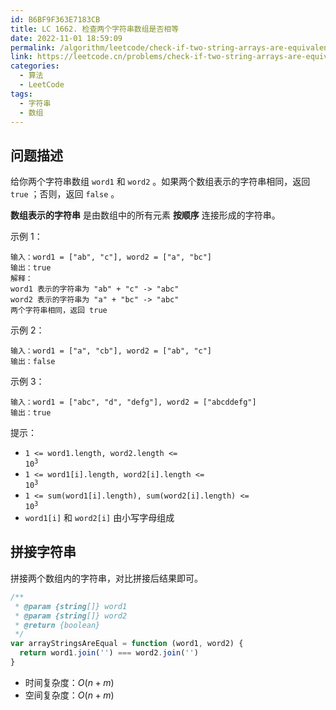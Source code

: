```yaml
---
id: B6BF9F363E7183CB
title: LC 1662. 检查两个字符串数组是否相等
date: 2022-11-01 18:59:09
permalink: /algorithm/leetcode/check-if-two-string-arrays-are-equivalent
link: https://leetcode.cn/problems/check-if-two-string-arrays-are-equivalent
categories:
  - 算法
  - LeetCode
tags:
  - 字符串
  - 数组
---
```


<Level :type='1'/>

## 问题描述

给你两个字符串数组 `word1` 和 `word2` 。如果两个数组表示的字符串相同，返回 `true` ；否则，返回 `false` 。

**数组表示的字符串** 是由数组中的所有元素 **按顺序** 连接形成的字符串。

示例 1：

```text
输入：word1 = ["ab", "c"], word2 = ["a", "bc"]
输出：true
解释：
word1 表示的字符串为 "ab" + "c" -> "abc"
word2 表示的字符串为 "a" + "bc" -> "abc"
两个字符串相同，返回 true
```

示例 2：

```text
输入：word1 = ["a", "cb"], word2 = ["ab", "c"]
输出：false
```

示例 3：

```text
输入：word1 = ["abc", "d", "defg"], word2 = ["abcddefg"]
输出：true
```

提示：

- <code>1 <= word1.length, word2.length <= 10<sup>3</sup></code>
- <code>1 <= word1[i].length, word2[i].length <= 10<sup>3</sup></code>
- <code>1 <= sum(word1[i].length), sum(word2[i].length) <= 10<sup>3</sup></code>
- `word1[i]` 和 `word2[i]` 由小写字母组成

## 拼接字符串

拼接两个数组内的字符串，对比拼接后结果即可。

```javascript
/**
 * @param {string[]} word1
 * @param {string[]} word2
 * @return {boolean}
 */
var arrayStringsAreEqual = function (word1, word2) {
  return word1.join('') === word2.join('')
}
```

- 时间复杂度：$O(n + m)$
- 空间复杂度：$O(n + m)$
